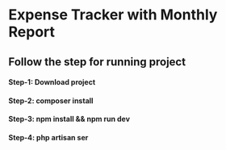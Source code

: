 # Expense Tracker with Monthly Report

## Follow the step for running project

#### Step-1: Download project
#### Step-2: composer install
#### Step-3: npm install && npm run dev
#### Step-4: php artisan ser
